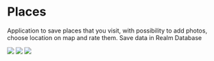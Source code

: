 # Places

Application to save places that you visit, with possibility to add photos, choose location on map and rate them.
Save data in Realm Database



![](photos/places1.jpg)
![](photos/places2.jpg)
![](photos/places3.jpg)
